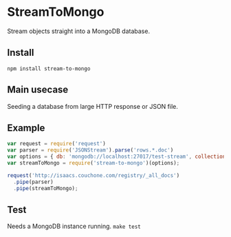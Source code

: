 # StreamToMongo
Stream objects straight into a MongoDB database.

## Install
`npm install stream-to-mongo`

## Main usecase 
Seeding a database from large HTTP response or JSON file.

## Example
```javascript
var request = require('request')
var parser = require('JSONStream').parse('rows.*.doc')
var options = { db: 'mongodb://localhost:27017/test-stream', collection: 'docs' }
var streamToMongo = require('stream-to-mongo')(options);

request('http://isaacs.couchone.com/registry/_all_docs')
  .pipe(parser)
  .pipe(streamToMongo);
```
## Test
Needs a MongoDB instance running.
`make test`
